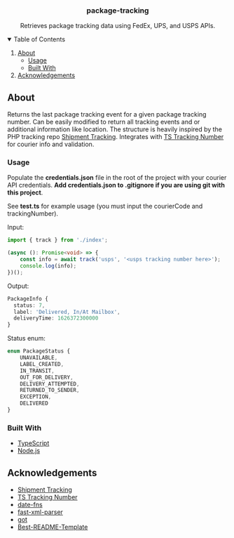 <p align="center">
  <h3 align="center">package-tracking</h3>

  <p align="center">
    Retrieves package tracking data using FedEx, UPS, and USPS APIs.
  </p>
</p>

<!-- TABLE OF CONTENTS -->
<details open="open">
  <summary>Table of Contents</summary>
  <ol>
    <li>
      <a href="#about">About</a>
      <ul>
        <li><a href="#usage">Usage</a></li>
        <li><a href="#built-with">Built With</a></li>
      </ul>
    </li>
    <li><a href="#acknowledgements">Acknowledgements</a></li>
  </ol>
</details>

<!-- ABOUT THE PROJECT -->

## About

Returns the last package tracking event for a given package tracking number. Can be easily modified to return all tracking events and or additional information like location. The structure is heavily inspired by the PHP tracking repo [Shipment Tracking](https://github.com/hautelook/shipment-tracking). Integrates with [TS Tracking Number](https://github.com/rjbrooksjr/ts-tracking-number) for courier info and validation.

### Usage

Populate the **credentials.json** file in the root of the project with your courier API credentials. **Add credentials.json to .gitignore if you are using git with this project**.

See **test.ts** for example usage (you must input the courierCode and trackingNumber).

Input:
```typescript
import { track } from './index';

(async (): Promise<void> => {
    const info = await track('usps', '<usps tracking number here>');
    console.log(info);
})();
```

Output:
```typescript
PackageInfo {
  status: 7,
  label: 'Delivered, In/At Mailbox',
  deliveryTime: 1626372300000
}
```

Status enum:
```typescript
enum PackageStatus {
    UNAVAILABLE,
    LABEL_CREATED,
    IN_TRANSIT,
    OUT_FOR_DELIVERY,
    DELIVERY_ATTEMPTED,
    RETURNED_TO_SENDER,
    EXCEPTION,
    DELIVERED
}
```

### Built With

-   [TypeScript](https://www.typescriptlang.org/)
-   [Node.js](https://nodejs.org/)

<!-- ACKNOWLEDGEMENTS -->

## Acknowledgements

-   [Shipment Tracking](https://github.com/hautelook/shipment-tracking)
-   [TS Tracking Number](https://github.com/rjbrooksjr/ts-tracking-number)
-   [date-fns](https://date-fns.org/)
-   [fast-xml-parser](https://github.com/NaturalIntelligence/fast-xml-parser)
-   [got](https://github.com/sindresorhus/got)
-   [Best-README-Template](https://github.com/othneildrew/Best-README-Template)

<!-- MARKDOWN LINKS & IMAGES -->
<!-- https://www.markdownguide.org/basic-syntax/#reference-style-links -->
